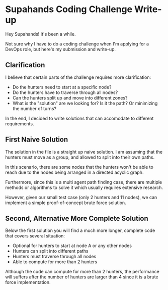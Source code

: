 
# Supahands Coding Challenge Write-up

Hey Supahands! It's been a while.

Not sure why I have to do a coding challenge when I'm applying for a DevOps role,
but here's my submission and write-up.

## Clarification

I believe that certain parts of the challenge requires more clarification:

- Do the hunters need to start at a specific node?
- Do the hunters have to traverse through all nodes?
- Can the hunters split up and move into different zones?
- What is the "solution" are we looking for?
  Is it the path?
  Or minimizing the number of turns?

In the end, I decided to write solutions that can accomodate to different requirements.

## First Naive Solution

The solution in the file is a straight up naive solution.
I am assuming that the hunters must move as a group, and allowed to split
into their own paths.

In this scenario, there are some nodes that the hunters won't be able to reach
due to the nodes being arranged in a directed acyclic graph.

Furthermore, since this is a multi agent path finding case, there are multiple methods
or algorithms to solve it which usually requires extensive research.

However, given our small test case (only 2 hunters and 11 nodes), we can implement a simple
proof-of-concept brute force solution.

## Second, Alternative More Complete Solution

Below the first solution you will find a much more longer, complete code
that covers several situation:

- Optional for hunters to start at node A or any other nodes
- Hunters can split into different paths
- Hunters must traverse through all nodes
- Able to compute for more than 2 hunters

Although the code can compute for more than 2 hunters, the performance will suffers
after the number of hunters are larger than 4 since it is a brute force implementation.

